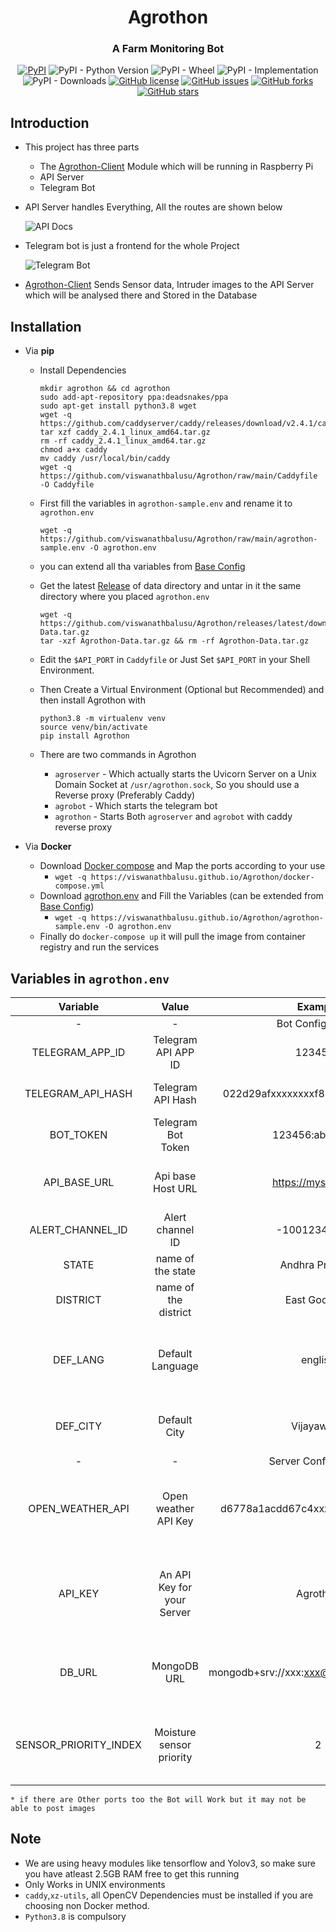 <div align="center">
<h1>Agrothon</h1>
<h3>A Farm Monitoring Bot</h3>
<a href="https://pypi.org/project/Agrothon"><img alt="PyPI" src="https://img.shields.io/pypi/v/Agrothon?style=for-the-badge"></a>
<img alt="PyPI - Python Version" src="https://img.shields.io/pypi/pyversions/Agrothon?style=for-the-badge">
<img alt="PyPI - Wheel" src="https://img.shields.io/pypi/wheel/Agrothon?style=for-the-badge">
<img alt="PyPI - Implementation" src="https://img.shields.io/pypi/implementation/Agrothon?style=for-the-badge">
<img alt="PyPI - Downloads" src="https://img.shields.io/pypi/dm/Agrothon?style=for-the-badge">
<a href="https://github.com/viswanathbalusu/Agrothon/blob/main/LICENSE"><img alt="GitHub license" src="https://img.shields.io/github/license/ViswanathBalusu/agrothon?style=for-the-badge"></a>
<a href="https://github.com/ViswanathBalusu/agrothon/issues"><img alt="GitHub issues" src="https://img.shields.io/github/issues/ViswanathBalusu/agrothon?style=for-the-badge"></a>
<a href="https://github.com/ViswanathBalusu/agrothon/network"><img alt="GitHub forks" src="https://img.shields.io/github/forks/ViswanathBalusu/agrothon?style=for-the-badge"></a>
<a href="https://github.com/ViswanathBalusu/agrothon/stargazers"><img alt="GitHub stars" src="https://img.shields.io/github/stars/ViswanathBalusu/agrothon?style=for-the-badge"></a>

</div>

## Introduction
- This project has three parts
   - The [Agrothon-Client](https://github.com/viswanathbalusu/Agrothon-Client) Module which will be running in Raspberry Pi
   - API Server
   - Telegram Bot
  
- API Server handles Everything, All the routes are shown below

  ![API Docs](.github/Apiserver.png?raw=true)
- Telegram bot is just a frontend for the whole Project

  ![Telegram Bot](.github/telegrambot.png)
- [Agrothon-Client](https://github.com/viswanathbalusu/Agrothon-Client) Sends Sensor data, Intruder images to the API Server which will be analysed there and Stored in the Database

## Installation
- Via **pip** 
  - Install Dependencies
    
    ```
    mkdir agrothon && cd agrothon
    sudo add-apt-repository ppa:deadsnakes/ppa
    sudo apt-get install python3.8 wget
    wget -q https://github.com/caddyserver/caddy/releases/download/v2.4.1/caddy_2.4.1_linux_amd64.tar.gz
    tar xzf caddy_2.4.1_linux_amd64.tar.gz
    rm -rf caddy_2.4.1_linux_amd64.tar.gz
    chmod a+x caddy
    mv caddy /usr/local/bin/caddy
    wget -q https://github.com/viswanathbalusu/Agrothon/raw/main/Caddyfile -O Caddyfile
    ```
  - First fill the variables in `agrothon-sample.env` and rename it to `agrothon.env`
    
    ```
    wget -q https://github.com/viswanathbalusu/Agrothon/raw/main/agrothon-sample.env -O agrothon.env
    ```
  - you can extend all tha variables from [Base Config](agrothon/BaseConfig.py)
  - Get the latest [Release](https://github.com/viswanathbalusu/Agrothon/releases/latest/download/Agrothon-Data.tar.gz) of data directory and untar in it the same directory where you placed `agrothon.env`
      
      ```
      wget -q https://github.com/viswanathbalusu/Agrothon/releases/latest/download/Agrothon-Data.tar.gz
      tar -xzf Agrothon-Data.tar.gz && rm -rf Agrothon-Data.tar.gz
      ```
  - Edit the `$API_PORT` in `Caddyfile` or Just Set `$API_PORT` in your Shell Environment.
  - Then Create a Virtual Environment (Optional but Recommended) and then install Agrothon with
      
      ```
      python3.8 -m virtualenv venv
      source venv/bin/activate
      pip install Agrothon
      ```
  - There are two commands in Agrothon
    - `agroserver` - Which actually starts the Uvicorn Server on a Unix Domain Socket at `/usr/agrothon.sock`, So you should use a Reverse proxy (Preferably Caddy)
    - `agrobot` - Which starts the telegram bot
    - `agrothon` - Starts Both `agroserver` and `agrobot` with caddy reverse proxy

- Via **Docker**
   - Download [Docker compose](./docker-compose.yml) and Map the ports according to your use
      - ```wget -q https://viswanathbalusu.github.io/Agrothon/docker-compose.yml```
   - Download [agrothon.env](./agrothon-sample.env) and Fill the Variables (can be extended from [Base Config](agrothon/BaseConfig.py))
      - ```wget -q https://viswanathbalusu.github.io/Agrothon/agrothon-sample.env -O agrothon.env```
   - Finally do `docker-compose up` it will pull the image from container registry and run the services 

## Variables in `agrothon.env`

| Variable | Value | Example | Required | Description |
| :---: | :---: | :---: | :---: | :---: |
| - | - | Bot Configuration | - | - |
| TELEGRAM_APP_ID | Telegram API APP ID | 1234567 | True | Can be obtained from [Telegram](https://my.telegram.org/auth) |
| TELEGRAM_API_HASH | Telegram API Hash | 022d29afxxxxxxxxf825980a7974ec42 | True | Can be obtained from [Telegram](https://my.telegram.org/auth) |
| BOT_TOKEN | Telegram Bot Token | 123456:abcdefghij | True | Can be obtained from [Bot Father](https://t.me/botfather)
| API_BASE_URL | Api base Host URL | https://mysite.com/ | True | Must be host Without port (i.e Port 80/443* only) |
| ALERT_CHANNEL_ID | Alert channel ID | -100123456789 | True | Intruder Alerts will be posted to this channel |
| STATE | name of the state | Andhra Pradesh | True | Must be a state in India 🤔|
| DISTRICT | name of the district | East Godavari | True | name of your district |
| DEF_LANG | Default Language | english | False | Can be choosen from `english`, `telugu`, `tamil`, `hindi` (Default is `english`)|
| DEF_CITY | Default City | Vijayawada | True | City from which weather should be fetched |
| - | - | Server Configuration | - | - |
| OPEN_WEATHER_API | Open weather API Key| d6778a1acdd67c4xxxxxxe500e81987d | True | API to get the weather data of a particular region, Get this from [OpenWeather](https://openweathermap.org/api)|
| API_KEY | An API Key for your Server | Agrothon | True | This is like a Password for your API Server, So choose Wisely (Alphanumeric only) |
| DB_URL | MongoDB URL | mongodb+srv://xxx:xxx@hmmm.mongodb.net | True | Database to Store All the data, get this from [MongoDB](https://mongodb.com) |
| SENSOR_PRIORITY_INDEX | Moisture sensor priority | 2 | True | Which moisture sensor to use for predicting on/off the pump |
  
 `* if there are Other ports too the Bot will Work but it may not be able to post images`

## Note
- We are using heavy modules like tensorflow and Yolov3, so make sure you have atleast 2.5GB RAM free to get this running
- Only Works in UNIX environments
- `caddy`,`xz-utils`, all OpenCV Dependencies must be installed if you are choosing non Docker method.
- `Python3.8` is compulsory
